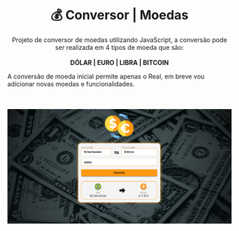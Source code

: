 <h1 align="center">💰 Conversor | Moedas</h1>
<p align="center">Projeto de conversor de moedas utilizando JavaScript, a conversão pode ser realizada em 4 tipos de moeda que são:
<br><BR>
<b>DÓLAR | EURO | LIBRA | BITCOIN</b>

A conversão de moeda inicial permite apenas o Real, em breve vou adicionar novas moedas e funcionalidades.
</p>
<br>
<br>
<img src="assets/captura.PNG">
